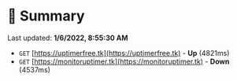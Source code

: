 # 📖 Summary
Last updated: **1/6/2022, 8:55:30 AM**

- `GET` [https://uptimerfree.tk](https://uptimerfree.tk) - **Up** (4821ms)
- `GET` [https://monitoruptimer.tk](https://monitoruptimer.tk) - **Down** (4537ms)
